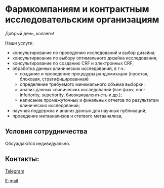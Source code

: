 # Фармкомпаниям и контрактным исследовательским организациям

Добрый день, коллеги!

Наши услуги:

- консультирование по проведению исследований и выбор дизайна;
- консультирвоание по выбору оптимального дизайна исследования;
- консультирование по созданию CRF и электронных CRF;
- обработка данных клинических исследований, в т.ч.:
    - создание и проведение процедуры рандомизации (простая, блоковая, стратифицированная)
    - определение требуемого минимального объема выборки;
    - анализ данных клинических исследований (все фазы, non-inferiority, superiority, биоэквивалентнсть и др.);
    - написание промежуточных и финальных отчетов  по результатам клинических исследований;
- научная поддержка и анализ данных для научных публикаций;
- проведение метаанализов и стетвого метаанализа;

## Условия сотрудничества

Обсуждаются индивидуально. 

## Контакты:

[Telegram](https://t.me/clinical_biostats)

[E-mail](mailto:yourmedstat@gmail.com)